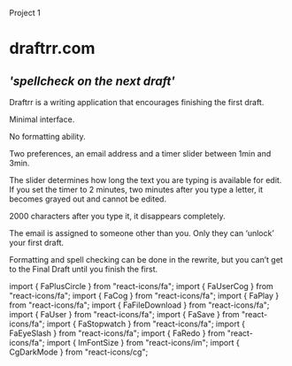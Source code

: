 Project 1

# draftrr.com

## _'spellcheck on the next draft'_

Draftrr is a writing application that encourages finishing the first draft.

Minimal interface.

No formatting ability.

Two preferences, an email address and a timer slider between 1min and 3min.

The slider determines how long the text you are typing is available for edit. If you set the timer to 2 minutes, two minutes after you type a letter, it becomes grayed out and cannot be edited.

2000 characters after you type it, it disappears completely.

The email is assigned to someone other than you. Only they can ‘unlock’ your first draft.

Formatting and spell checking can be done in the rewrite, but you can’t get to the Final Draft until you finish the first.

<!-- Icons for site -->

<!-- import codes -->

import { FaPlusCircle } from "react-icons/fa";
import { FaUserCog } from "react-icons/fa";
import { FaCog } from "react-icons/fa";
import { FaPlay } from "react-icons/fa";
import { FaFileDownload } from "react-icons/fa";
import { FaUser } from "react-icons/fa";
import { FaSave } from "react-icons/fa";
import { FaStopwatch } from "react-icons/fa";
import { FaEyeSlash } from "react-icons/fa";
import { FaRedo } from "react-icons/fa";
import { ImFontSize } from "react-icons/im";
import { CgDarkMode } from "react-icons/cg";

<!-- icon codes -->

<!-- Dark Mode -->
<CgDarkMode />

<!-- FontSize -->
<ImFontSize />

<!-- New -->
<FaPlusCircle />

<!-- User Settings -->
<FaUserCog />

<!-- Site Settings -->
<FaCog />

<!-- Resume -->
<FaPlay />

<!-- Download -->
<FaFileDownload />

<!-- Generic User Avatar -->
<FaUser />

<!-- Save -->
<FaSave />

<!-- Timer -->
<FaStopwatch />

<!-- Timer -->
<FaEyeSlash />

<!-- Timer -->
<FaRedo />
